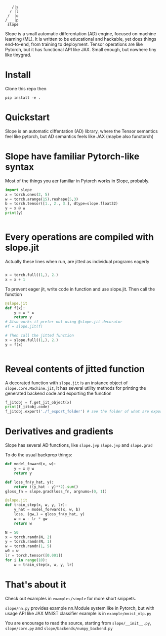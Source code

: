 ```
   /|s
  / |l
 /  |o
/___|p 
 slope
```

Slope is a small automatic differentation (AD) engine, focused on machine learning (ML).
It is written to be educational and hackable, yet does things end-to-end, from training to deployment.
Tensor operations are like Pytorch, but it has functional API like JAX.
Small enough, but nowhere tiny like tinygrad.
# Install

Clone this repo then
```
pip install -e .
```

# Quickstart

Slope is an automatic diffentation (AD) library, where the Tensor semantics feel like pytorch, but AD semantics feels like JAX (maybe also functorch)

# Slope have familiar Pytorch-like syntax

Most of the things you aer familiar in Pytorch works in Slope, probably.

```python
import slope
x = torch.ones(2, 5)
w = torch.arange(15).reshape(5,3)
b = torch.tensor([1., 2., 3.], dtype=slope.float32)
y = x @ w
print(y)
```

```

```

# Every operations are compiled with slope.jit


Actually these lines when run, are jitted as individual programs eagerly

```python

x = torch.full((1,), 2.)
x = x + 1
```

To prevent eager jit, write code in function and use slope.jit.
Then call the function
```python
@slope.jit
def f(x):
    y = x * x
    return y
# Also works if prefer not using @slope.jit decorator
#f = slope.jit(f)

# Then call the jitted function
x = slope.full((1,), 2.)
y = f(x)
```

```

```

# Reveal contents of jitted function

A decorated function with `slope.jit` is an instance object of `slope.core.Machine.jit`,
It has several utility methods for printing the generated backend code and exporting the function

```python
f_jitobj = f.get_jit_object(x)
print(f_jitobj.code)
f_jitobj.export('./f_export_folder') # see the folder of what are exported.
```

# Derivatives and gradients

Slope has several AD functions, like `slope.jvp` `slope.jvp` and `slope.grad`

To do the usual backprop things:
```python
def model_foward(x, w):
    y = x @ w
    return y

def loss_fn(y_hat, y):
    return ((y_hat - y)**2).sum()
gloss_fn = slope.grad(loss_fn, argnums=(0, 1))

@slope.jit
def train_step(x, w, y, lr):
    y_hat = model_forward(x, w, b)
    loss, (gw,) = gloss_fn(y_hat, y)
    w = w - lr * gw
    return w

N = 50
x = torch.randn(N, 2)
y = torch.randn(N, 1)
w = torch.randn(1, 5)
w0 = w
lr = torch.tensor([0.001])
for i in range(10):
    w = train_step(x, w, y, lr)

```

# That's about it

Check out examples in `examples/simple` for more short snippets.

`slope/nn.py` provides example nn.Module system like in Pytorch, but with usage API like JAX
MNIST classifier example is in `example/mnist_mlp.py`

You are encourage to read the source, starting from `slope/__init__.py`, `slope/core.py` and `slope/backends/numpy_backend.py`
